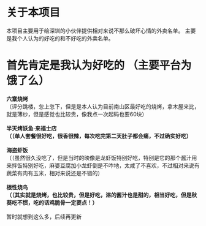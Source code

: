 # 关于本项目
本项目主要用于给深圳的小伙伴提供相对来说不那么破坏心情的外卖名单。
主要是我个人认为的好吃的和不好吃的外卖名单。
# 首先肯定是我认为好吃的 （主要平台为饿了么）
__六寨烧烤__ <br />（评分跳楼，忽上忽下，但是是本人认为目前南山区最好吃的烧烤，拿木屋来比，就是薄纱，但是感觉也比较贵，像我点一次起码也要60块） <br />____<br />
__半天烤妖鱼·来福士店__ <br />（（单人套餐很好吃，很香很辣，每次吃完第二天肚子都会痛，不过确实好吃） <br />____<br />
__海盗虾饭__ <br />（（虽然很久没吃了，但是当时的映像是龙虾饭特别好吃，特别是它的那个酱汁用来拌饭特别好吃，麻婆豆腐加小龙虾倒是不咋地，太咸了不喜欢，不过相对来说有蔬菜有肉有玉米，相对来说还是不错的） <br />____<br />
__根性烧鸟__ <br />（（其实就是烧烤，也比较贵，但是好吃，淋的酱汁也是甜的，相当好吃，但是秋葵吃不惯，吃的话鸡脆骨一定要点！） <br />____<br />
暂时就想到这么多，后续再更新 <br />
